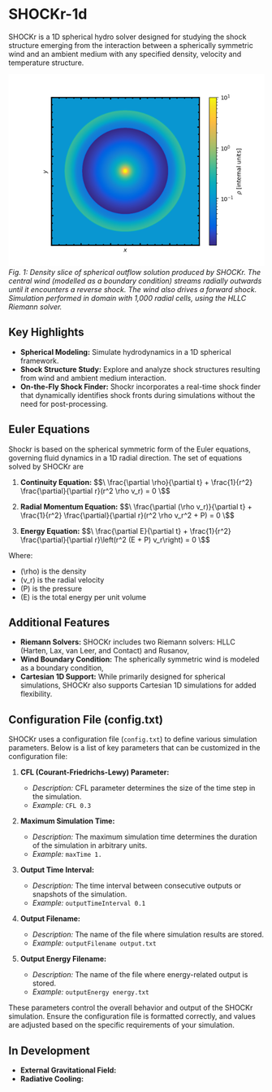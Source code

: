 # SHOCKr-1d
SHOCKr is a 1D spherical hydro solver designed for studying the shock structure emerging from the interaction between a spherically symmetric wind and an ambient medium with any specified density, velocity and temperature structure.

![Alt Text](density_slice.png)
<em> Fig. 1: Density slice of spherical outflow solution produced by SHOCKr. The central wind (modelled as a boundary condition) streams radially outwards until it encounters a reverse shock. The wind also drives a forward shock. Simulation performed in domain with 1,000 radial cells, using the HLLC Riemann solver. </em>

## Key Highlights

- **Spherical Modeling:** Simulate hydrodynamics in a 1D spherical framework.
- **Shock Structure Study:** Explore and analyze shock structures resulting from wind and ambient medium interaction.
- **On-the-Fly Shock Finder:** Shockr incorporates a real-time shock finder that dynamically identifies shock fronts during simulations without the need for post-processing.

## Euler Equations
Shockr is based on the spherical symmetric form of the Euler equations, governing fluid dynamics in a 1D radial direction. The set of equations solved by SHOCKr are

1. **Continuity Equation:**
   $$\ \frac{\partial \rho}{\partial t} + \frac{1}{r^2} \frac{\partial}{\partial r}(r^2 \rho v_r) = 0 \$$

2. **Radial Momentum Equation:**
   $$\ \frac{\partial (\rho v_r)}{\partial t} + \frac{1}{r^2} \frac{\partial}{\partial r}(r^2 \rho v_r^2 + P) = 0 \$$

3. **Energy Equation:**
   $$\ \frac{\partial E}{\partial t} + \frac{1}{r^2} \frac{\partial}{\partial r}\left(r^2 (E + P) v_r\right) = 0 \$$

Where:
- \(\rho\) is the density
- \(v_r\) is the radial velocity
- \(P\) is the pressure
- \(E\) is the total energy per unit volume

## Additional Features

- **Riemann Solvers:** SHOCKr includes two Riemann solvers: HLLC (Harten, Lax, van Leer, and Contact) and Rusanov,
- **Wind Boundary Condition:** The spherically symmetric wind is modeled as a boundary condition,
- **Cartesian 1D Support:** While primarily designed for spherical simulations, SHOCKr also supports Cartesian 1D simulations for added flexibility.

## Configuration File (config.txt)
SHOCKr uses a configuration file (`config.txt`) to define various simulation parameters. Below is a list of key parameters that can be customized in the configuration file:

1. **CFL (Courant-Friedrichs-Lewy) Parameter:**
   - *Description:* CFL parameter determines the size of the time step in the simulation.
   - *Example:* `CFL 0.3`

2. **Maximum Simulation Time:**
   - *Description:* The maximum simulation time determines the duration of the simulation in arbitrary units.
   - *Example:* `maxTime 1.`

3. **Output Time Interval:**
   - *Description:* The time interval between consecutive outputs or snapshots of the simulation.
   - *Example:* `outputTimeInterval 0.1`

4. **Output Filename:**
   - *Description:* The name of the file where simulation results are stored.
   - *Example:* `outputFilename output.txt`

5. **Output Energy Filename:**
   - *Description:* The name of the file where energy-related output is stored.
   - *Example:* `outputEnergy energy.txt`

These parameters control the overall behavior and output of the SHOCKr simulation. Ensure the configuration file is formatted correctly, and values are adjusted based on the specific requirements of your simulation.

## In Development

- **External Gravitational Field:** 
- **Radiative Cooling:**
